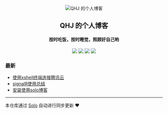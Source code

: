 <p align="center"><img alt="QHJ 的个人博客" src="https://static.b3log.org/images/brand/solo-32.png"></p><h2 align="center">
QHJ 的个人博客
</h2>

<h4 align="center">按时吃饭，按时睡觉，照顾好自己哟</h4>
<p align="center"><a title="QHJ 的个人博客" target="_blank" href="https://github.com/quhuijia/solo-blog"><img src="https://img.shields.io/github/last-commit/quhuijia/solo-blog.svg?style=flat-square&color=FF9900"></a>
<a title="GitHub repo size in bytes" target="_blank" href="https://github.com/quhuijia/solo-blog"><img src="https://img.shields.io/github/repo-size/quhuijia/solo-blog.svg?style=flat-square"></a>
<a title="Solo Version" target="_blank" href="https://github.com/b3log/solo/releases"><img src="https://img.shields.io/badge/solo-3.6.7-f1e05a.svg?style=flat-square&color=blueviolet"></a>
<a title="Hits" target="_blank" href="https://github.com/b3log/hits"><img src="https://hits.b3log.org/quhuijia/solo-blog.svg"></a></p>

### 最新

* [使用xshell终端连接腾讯云](https://orzwizard.vip/blog/articles/2019/11/20/1574231665415.html)
* [signalR使用总结](https://orzwizard.vip/blog/articles/2019/11/18/1574054180349.html)
* [安装使用solo博客](https://orzwizard.vip/blog/articles/2019/11/18/1574043748049.html)



---

本仓库通过 [Solo](https://github.com/b3log/solo) 自动进行同步更新 ❤️ 